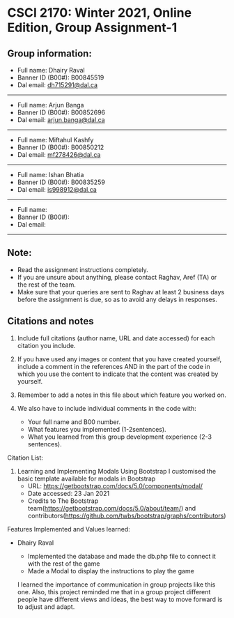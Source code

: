# CSCI 2170: Winter 2021, Online Edition, Group Assignment-1

## Group information:
- Full name: Dhairy Raval
- Banner ID (B00#): B00845519
- Dal email: dh715291@dal.ca
---
- Full name: Arjun Banga
- Banner ID (B00#): B00852696
- Dal email: arjun.banga@dal.ca
---
- Full name: Miftahul Kashfy 
- Banner ID (B00#): B00850212
- Dal email: mf278426@dal.ca
---
- Full name: Ishan Bhatia
- Banner ID (B00#): B00835259
- Dal email: is998912@dal.ca
---
- Full name: 
- Banner ID (B00#): 
- Dal email: 
---

## Note:
- Read the assignment instructions completely.
- If you are unsure about anything, please contact Raghav, Aref (TA) or the rest of the team.
- Make sure that your queries are sent to Raghav at least 2 business days before the assignment is due, so as to avoid any delays in responses.

## Citations and notes
1. Include full citations (author name, URL and date accessed) for each citation you include.
2. If you have used any images or content that you have created yourself, include a comment in the references AND in the part of the code in which you use the content to indicate that the content was created by yourself.
3. Remember to add a notes in this file about which feature you worked on.
4. We also have to include individual comments in the code with:

   * Your full name and B00 number.
   * What features you implemented (1-2sentences).
   * What you learned from this group development experience (2-3 sentences).

Citation List:

1. Learning and Implementing Modals Using Bootstrap
	I customised the basic template available for modals in Bootstrap 
	* URL: https://getbootstrap.com/docs/5.0/components/modal/
	* Date accessed: 23 Jan 2021
	* Credits to The Bootstrap team(https://getbootstrap.com/docs/5.0/about/team/) and contributors(https://github.com/twbs/bootstrap/graphs/contributors)


Features Implemented and Values learned:

- Dhairy Raval
	* Implemented the database and made the db.php file to connect it with the rest of the game
	* Made a Modal to display the instructions to play the game 

	I learned the importance of communication in group projects like this one. Also, this project reminded me that in a group project different people have different views and ideas, the best way to move forward is to adjust and adapt.